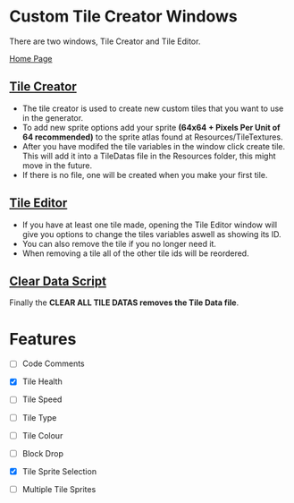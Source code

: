 # Custom Tile Creator Windows

There are two windows, Tile Creator and Tile Editor.

[Home Page](https://github.com/EdwardDobson/DungeonGeneratorV2.0)

## [Tile Creator](https://github.com/EdwardDobson/DungeonGeneratorV2.0/blob/main/Assets/Scripts/Tiles/TileCreator.cs)

* The tile creator is used to create new custom tiles that you want to use in the generator.
* To add new sprite options add your sprite **(64x64 + Pixels Per Unit of 64 recommended)** to the sprite atlas found at Resources/TileTextures.
* After you have modifed the tile variables in the window click create tile. This will add it into a TileDatas file in the Resources folder, this might move in the future.
* If there is no file, one will be created when you make your first tile.

## [Tile Editor](https://github.com/EdwardDobson/DungeonGeneratorV2.0/blob/main/Assets/Scripts/TileEditor.cs)

* If you have at least one tile made, opening the Tile Editor window will give you options to change the tiles variables aswell as showing its ID.
* You can also remove the tile if you no longer need it.
* When removing a tile all of the other tile ids will be reordered.


## [Clear Data Script](https://github.com/EdwardDobson/DungeonGeneratorV2.0/blob/main/Assets/Scripts/ClearTileDataFile.cs)

Finally the **CLEAR ALL TILE DATAS removes the Tile Data file**.



# Features

- [ ] Code Comments

- [x] Tile Health

- [ ] Tile Speed

- [ ] Tile Type

- [ ] Tile Colour

- [ ] Block Drop

- [x] Tile Sprite Selection

- [ ] Multiple Tile Sprites
